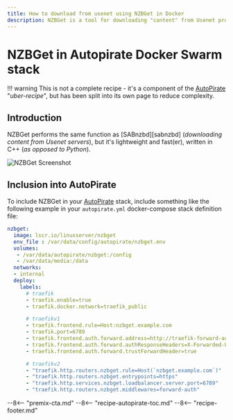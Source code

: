 ```yaml
---
title: How to download from usenet using NZBGet in Docker
description: NZBGet is a tool for downloading "content" from Usenet providers, and is the workhorse of our Autopirate Docker Swarm stack
---
```


# NZBGet in Autopirate Docker Swarm stack

!!! warning
    This is not a complete recipe - it's a component of the [AutoPirate](/recipes/autopirate/) "_uber-recipe_", but has been split into its own page to reduce complexity.

## Introduction

NZBGet performs the same function as [SABnzbd][sabnzbd] (_downloading content from Usenet servers_), but it's lightweight and fast(er), written in C++ (_as opposed to Python_).

![NZBGet Screenshot](/images/nzbget.jpg)

## Inclusion into AutoPirate

To include NZBGet in your [AutoPirate](/recipes/autopirate/) stack, include something like the following example in your `autopirate.yml` docker-compose stack definition file:

```yaml
nzbget:
  image: lscr.io/linuxserver/nzbget
  env_file : /var/data/config/autopirate/nzbget.env  
  volumes:
   - /var/data/autopirate/nzbget:/config
   - /var/data/media:/data
  networks:
  - internal
  deploy:
    labels:
      # traefik
      - traefik.enable=true
      - traefik.docker.network=traefik_public

      # traefikv1
      - traefik.frontend.rule=Host:nzbget.example.com
      - traefik.port=6789
      - traefik.frontend.auth.forward.address=http://traefik-forward-auth:4181
      - traefik.frontend.auth.forward.authResponseHeaders=X-Forwarded-User
      - traefik.frontend.auth.forward.trustForwardHeader=true        

      # traefikv2
      - "traefik.http.routers.nzbget.rule=Host(`nzbget.example.com`)"
      - "traefik.http.routers.nzbget.entrypoints=https"
      - "traefik.http.services.nzbget.loadbalancer.server.port=6789"
      - "traefik.http.routers.nzbget.middlewares=forward-auth"
```

[^tfa]: Since we're relying on [Traefik Forward Auth][tfa] to protect us, we can just disable NZGet's own authentication, by changing ControlPassword to null in nzbget.conf (i.e. ```ControlPassword=```)

--8<-- "premix-cta.md"
--8<-- "recipe-autopirate-toc.md"
--8<-- "recipe-footer.md"
